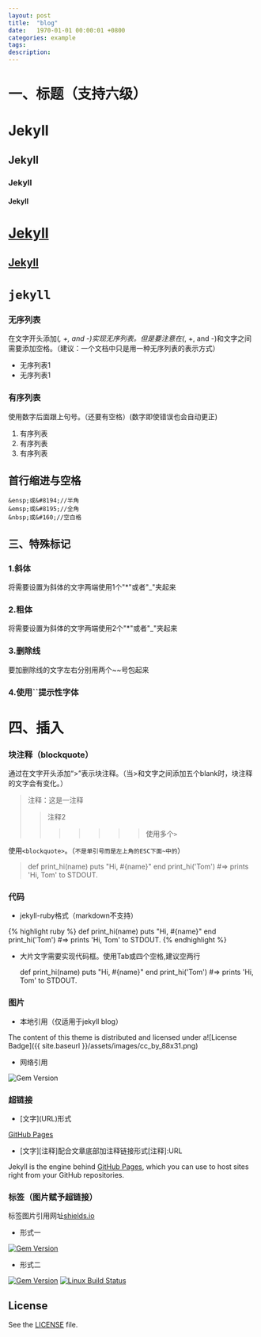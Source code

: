 ```yaml
---
layout: post
title:  "blog"
date:   1970-01-01 00:00:01 +0800
categories: example
tags:
description:
---
```


# 一、标题（支持六级）

# Jekyll

## Jekyll

### Jekyll

#### Jekyll

# [Jekyll](https://jekyllrb.com/)

## [Jekyll]()

# `jekyll`

### 无序列表

在文字开头添加(*, +, and -)实现无序列表。但是要注意在(*, +, and -)和文字之间需要添加空格。（建议：一个文档中只是用一种无序列表的表示方式）

* 无序列表1
* 无序列表1

### 有序列表

使用数字后面跟上句号。（还要有空格）(数字即使错误也会自动更正)

1. 有序列表
1. 有序列表
1. 有序列表

## 首行缩进与空格

	&ensp;或&#8194;//半角
	&emsp;或&#8195;//全角
	&nbsp;或&#160;//空白格

## 三、特殊标记

### 1.斜体

将需要设置为斜体的文字两端使用1个"\*"或者"\_"夹起来

### 2.粗体

将需要设置为斜体的文字两端使用2个"\*"或者"\_"夹起来

### 3.删除线

要加删除线的文字左右分别用两个~~号包起来

### 4.使用\`\`提示性字体

# 四、插入

### 块注释（blockquote）

通过在文字开头添加“>”表示块注释。（当>和文字之间添加五个blank时，块注释的文字会有变化。）

>注释：这是一注释
>>注释2
>>>>>>>使用多个`>`

使用`<blockquote>`。（`不是单引号而是左上角的ESC下面~中的`）

<blockquote>
def print_hi(name)
  puts "Hi, #{name}"
end
print_hi('Tom')
#=> prints 'Hi, Tom' to STDOUT.
</blockquote>

### 代码

* jekyll-ruby格式（markdown不支持）

{% highlight ruby %}
def print_hi(name)
  puts "Hi, #{name}"
end
print_hi('Tom')
#=> prints 'Hi, Tom' to STDOUT.
{% endhighlight %}

* 大片文字需要实现代码框。使用Tab或四个空格,建议空两行



	def print_hi(name)
	  puts "Hi, #{name}"
	end
	print_hi('Tom')
	#=> prints 'Hi, Tom' to STDOUT.



### 图片

* 本地引用（仅适用于jekyll blog）

The content of this theme is distributed and licensed under a![License Badge]({{ site.baseurl }}/assets/images/cc_by_88x31.png)

* 网络引用

![Gem Version](https://img.shields.io/gem/v/jekyll.svg)

### 超链接

* \[文字\]\(URL\)形式

[GitHub Pages](https://pages.github.com)

* \[文字\]\[注释\]配合文章底部加注释链接形式\[注释\]:URL

Jekyll is the engine behind [GitHub Pages][GitHub Pages-url], which you can use to host sites right from your GitHub repositories.

[GitHub Pages-url]:https://pages.github.com

### 标签（图片赋予超链接）

标签图片引用网址[shields.io](https://shields.io/#/)

* 形式一

[![Gem Version](https://img.shields.io/gem/v/jekyll.svg)](https://rubygems.org/gems/jekyll)

* 形式二

[![Gem Version](https://img.shields.io/gem/v/jekyll.svg)][ruby-gems]
[![Linux Build Status](https://img.shields.io/travis/jekyll/jekyll/master.svg?label=Linux%20build)][travis]

[ruby-gems]: https://rubygems.org/gems/jekyll
[travis]: https://travis-ci.org/jekyll/jekyll

## License

See the [LICENSE](https://github.com/jekyll/jekyll/blob/master/LICENSE) file.
